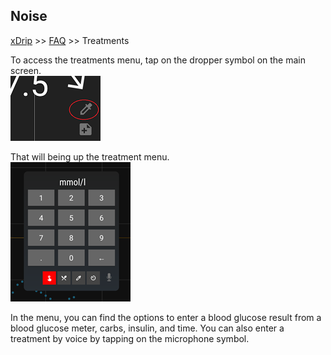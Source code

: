 ## Noise
[xDrip](../README.md) >> [FAQ](./FAQ_page.md) >> Treatments  

To access the treatments menu, tap on the dropper symbol on the main screen.  
![](./images/syringe-symbol.png)  
  
That will being up the treatment menu.  
![](./images/treatment_menu_clean.png)  
  
In the menu, you can find the options to enter a blood glucose result from a blood glucose meter, carbs, insulin, and time.  You can also enter a treatment by voice by tapping on the microphone symbol.  
  
